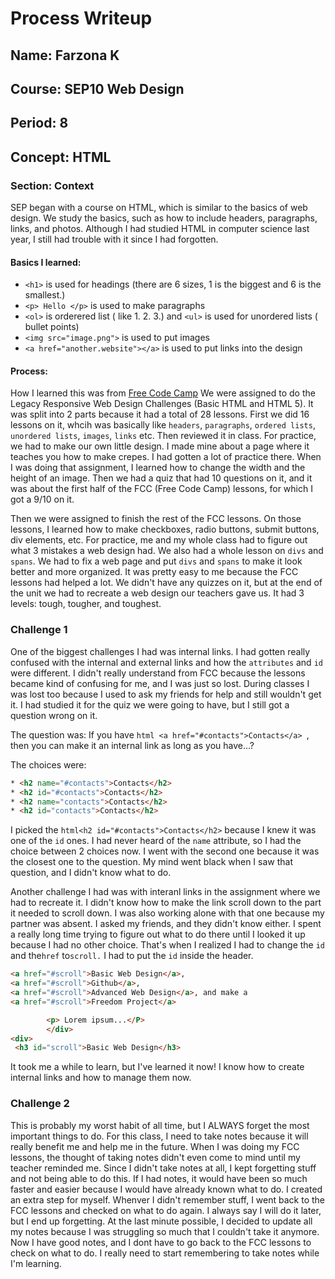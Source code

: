# Process Writeup

## Name: Farzona K
## Course: SEP10 Web Design
## Period: 8
## Concept: HTML

### Section: Context 
SEP began with a course on HTML, which is similar to the basics of web design. We study the basics, such as how to include headers, paragraphs, links, and photos. Although I had studied HTML in computer science last year, I still had trouble with it since I had forgotten.

#### Basics I learned: 
* `<h1>` is used for headings (there are 6 sizes, 1 is the biggest and 6 is the smallest.)
* `<p> Hello </p>` is used to make paragraphs
* `<ol>` is orderered list ( like 1. 2. 3.) and `<ul>` is used for unordered lists ( bullet points)
* `<img src="image.png">` is used to put images
* `<a href="another.website"></a>` is used to put links into the design

#### Process: 
 How I learned this was from [Free Code Camp](https://freecodecamp.org/) We were assigned to do the Legacy Responsive Web Design Challenges (Basic HTML and HTML 5). It was split into 2 parts because it had a total of 28 lessons. First we did 16 lessons on it, whcih was basically like `headers`, `paragraphs`, `ordered lists`, `unordered lists`, `images`, `links`  etc. Then reviewed it in class. For practice, we had to make our own little design. I made mine about a page where it teaches you how to make crepes. I had gotten a lot of practice there. When I was doing that assignment, I learned how to change the width and the height of an image. Then we had a quiz that had 10 questions on it, and it was about the first half of the FCC (Free Code Camp) lessons, for which I got a 9/10 on it. 
 
Then we were assigned to finish the rest of the FCC lessons. On those lessons, I learned how to make checkboxes, radio buttons, submit buttons, div elements, etc. For practice, me and my whole class had to figure out what 3 mistakes a web design had. We also had a whole lesson on `divs` and `spans`. We had to fix a web page and put `divs` and `spans` to make it look better and more organized. It was pretty easy to me because the FCC lessons had helped a lot. We didn't have any quizzes on it, but at the end of the unit we had to recreate a web design our teachers gave us. It had 3 levels: tough, tougher, and toughest. 

### Challenge 1

One of the biggest challenges I had was internal links. I had gotten really confused with the internal and external links and how the `attributes` and `id` were different. I didn't really understand from FCC because the lessons became kind of confusing for me, and I was just so lost. During classes I was lost too because I used to ask my friends for help and still wouldn't get it. I had studied it for the quiz we were going to have, but I still got a question wrong on it. 

The question was: If you have ```html <a href="#contacts">Contacts</a> ```, then you can make it an internal link as long as you have...?

The choices were: 

```html
* <h2 name="#contacts">Contacts</h2>
* <h2 id="#contacts">Contacts</h2>
* <h2 name="contacts">Contacts</h2>
* <h2 id="contacts">Contacts</h2>
```
I picked the ```html<h2 id="#contacts">Contacts</h2>``` because I knew it was one of the `id` ones. I had never heard of the `name` attribute, so I had the choice between 2 choices now. I went with the second one because it was the closest one to the question. My mind went black when I saw that question, and I didn't know what to do. 

Another challenge I had was with interanl links in the assignment where we had to recreate it. I didn't know how to make the link scroll down to the part it needed to scroll down. I was also working alone with that one because my partner was absent. I asked my friends, and they didn't know either. I spent a really long time trying to figure out what to do there until I looked it up because I had no other choice. That's when I realized I had to change the `id` and the`href` to`scroll.` I  had to put the `id`  inside the header. 

```html
<a href="#scroll">Basic Web Design</a>,
<a href="#scroll">Github</a>,
<a href="#scroll">Advanced Web Design</a>, and make a
<a href="#scroll">Freedom Project</a>

        <p> Lorem ipsum...</P> 
        </div>
<div>
 <h3 id="scroll">Basic Web Design</h3>
```
It took me a while to learn, but I've learned it now! I know how to create internal links and how to manage them now. 

### Challenge 2
This is probably my worst habit of all time, but I ALWAYS forget the most important things to do. For this class, I need to take notes because it will really benefit me and help me in the future. When I was doing my FCC lessons, the thought of taking notes didn't even come to mind until my teacher reminded me. Since I didn't take notes at all, I kept forgetting stuff and not being able to do this. If I had notes, it would have been so much faster and easier because I would have already known what to do. I created an extra step for myself. Whenver I didn't remember stuff, I went back to the FCC lessons and checked on what to do again. I always say I will do it later, but I end up forgetting. At the last minute possible, I decided to update all my notes because I was struggling so much that I couldn't take it anymore. Now I have good notes, and I dont have to go back to the FCC lessons to check on what to do. I really need to start remembering to take notes while I'm learning.


